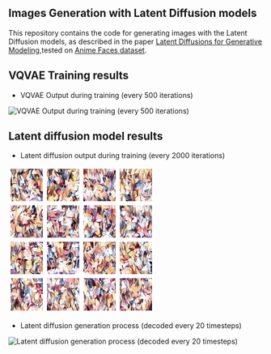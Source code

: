 ## Images Generation with Latent Diffusion models

This repository contains the code for generating images with the Latent Diffusion models, as described in the paper [Latent Diffusions for Generative Modeling](https://arxiv.org/abs/2106.06759),tested on [Anime Faces dataset](https://www.kaggle.com/datasets/soumikrakshit/anime-faces).

## VQVAE Training results

- VQVAE Output during training (every 500 iterations)

![VQVAE Output during training (every 500 iterations)](experiments/vqvae/images.gif)

## Latent diffusion model results

- Latent diffusion output during training (every 2000 iterations)

![Latent diffusion output during training (every 2000 iterations)](experiments/diffusion/images.gif)

- Latent diffusion generation process (decoded every 20 timesteps)

![ Latent diffusion generation process (decoded every 20 timesteps)](experiments/diffusion/generation_process.gif)